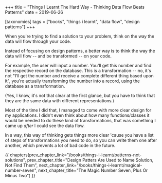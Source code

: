 +++
title = "Things I Learnt The Hard Way - Thinking Data Flow Beats Patterns"
date = 2019-06-26

[taxonomies]
tags = ["books", "things i learnt", "data flow", "design patterns"]
+++

When you're trying to find a solution to your problem, think on the way the
data will flow through your code.

<!-- more -->

Instead of focusing on design patterns, a better way is to think the way the
data will flow -- and be transformed -- on your code.

For example, the user will input a number. You'll get this number and find the
respective record on the database. This is a transformation -- no, it's not
"I'll get the number and receive a complete different thing based upon it",
you're actually transforming the number into a record, using the database as a
transformation.

(Yes, I know, it's not that clear at the first glance, but you have to think
that they are the same data with different representations.)

Most of the time I did that, I managed to come with more clear design for my
applications. I didn't even think about how many functions/classes it would be
needed to do these kind of transformations, that was something I came up
_after_ I could see the data flow.

In a way, this way of thinking gets things more clear 'cause you have a list
of steps of transformations you need to do, so you can write them one after
another, which prevents a lot of bad code in the future.

{{ chapters(prev_chapter_link="/books/things-i-learnt/patterns-not-solutions", prev_chapter_title="Design Patters Are Used to Name Solution, Not Find Them", next_chapter_link="/books/things-i-learnt/magical-number-seven", next_chapter_title="The Magic Number Seven, Plus Or Minus Two") }}
